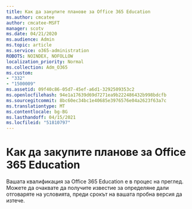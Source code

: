 ```yaml
---
title: Как да закупите планове за Office 365 Education
ms.author: cmcatee
author: cmcatee-MSFT
manager: scotv
ms.date: 04/21/2020
ms.audience: Admin
ms.topic: article
ms.service: o365-administration
ROBOTS: NOINDEX, NOFOLLOW
localization_priority: Normal
ms.collection: Adm_O365
ms.custom:
- "332"
- "1500009"
ms.assetid: 09f40c86-05d7-45ef-a6d1-3292509353c2
ms.openlocfilehash: 94e1a17639d69d7271ea9b222486432b998bdcfb
ms.sourcegitcommit: 8bc60ec34bc1e40685e3976576e04a2623f63a7c
ms.translationtype: MT
ms.contentlocale: bg-BG
ms.lasthandoff: 04/15/2021
ms.locfileid: "51810797"
---
```

# <a name="how-to-purchase-office-365-education-plans"></a>Как да закупите планове за Office 365 Education

Вашата квалификация за Office 365 Education е в процес на преглед. Можете да очаквате да получите известие за определяне дали отговаряте на условията, преди срокът на вашата пробна версия да изтече.